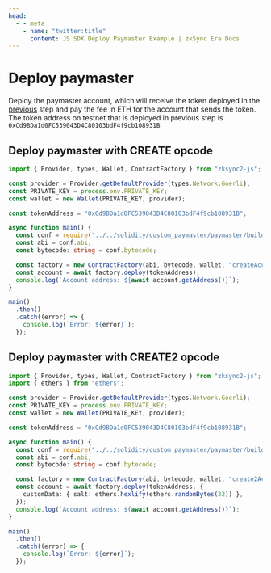 ```yaml
---
head:
  - - meta
    - name: "twitter:title"
      content: JS SDK Deploy Paymaster Example | zkSync Era Docs
---
```


# Deploy paymaster

Deploy the paymaster account, which will receive the token deployed in the [previous](deploy-token.md) step and pay the fee in ETH for the account that
sends the token. The token address on testnet that is deployed in previous step is `0xCd9BDa1d0FC539043D4C80103bdF4f9cb108931B`

## Deploy paymaster with CREATE opcode

```ts
import { Provider, types, Wallet, ContractFactory } from "zksync2-js";

const provider = Provider.getDefaultProvider(types.Network.Goerli);
const PRIVATE_KEY = process.env.PRIVATE_KEY;
const wallet = new Wallet(PRIVATE_KEY, provider);

const tokenAddress = "0xCd9BDa1d0FC539043D4C80103bdF4f9cb108931B";

async function main() {
  const conf = require("../../solidity/custom_paymaster/paymaster/build/Paymaster.json");
  const abi = conf.abi;
  const bytecode: string = conf.bytecode;

  const factory = new ContractFactory(abi, bytecode, wallet, "createAccount");
  const account = await factory.deploy(tokenAddress);
  console.log(`Account address: ${await account.getAddress()}`);
}

main()
  .then()
  .catch((error) => {
    console.log(`Error: ${error}`);
  });
```

## Deploy paymaster with CREATE2 opcode

```ts
import { Provider, types, Wallet, ContractFactory } from "zksync2-js";
import { ethers } from "ethers";

const provider = Provider.getDefaultProvider(types.Network.Goerli);
const PRIVATE_KEY = process.env.PRIVATE_KEY;
const wallet = new Wallet(PRIVATE_KEY, provider);

const tokenAddress = "0xCd9BDa1d0FC539043D4C80103bdF4f9cb108931B";

async function main() {
  const conf = require("../../solidity/custom_paymaster/paymaster/build/Paymaster.json");
  const abi = conf.abi;
  const bytecode: string = conf.bytecode;

  const factory = new ContractFactory(abi, bytecode, wallet, "create2Account");
  const account = await factory.deploy(tokenAddress, {
    customData: { salt: ethers.hexlify(ethers.randomBytes(32)) },
  });
  console.log(`Account address: ${await account.getAddress()}`);
}

main()
  .then()
  .catch((error) => {
    console.log(`Error: ${error}`);
  });
```
